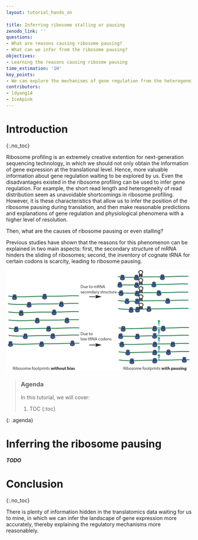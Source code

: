 ```yaml
---
layout: tutorial_hands_on

title: Inferring ribosome stalling or pausing
zenodo_link: ''
questions:
- What are reasons causing ribosome pausing?
- What can we infer from the ribosome pausing?
objectives:
- Learning the reasons causing ribosme pausing 
time_estimation: '1H'
key_points:
- We can explore the mechanisms of gene regulation from the heterogeneity of read distribution causing by ribosome pausing.
contributors:
- ldyang14
- IceApink
---
```



# Introduction
{:.no_toc}

<!-- This is a comment. -->

Ribosome profiling is an extremely creative extention for next-generation sequencing technology, in which we should not only obtain the information of gene expression at the translational level. Hence, more valuable information about gene regulation waiting to be explored by us. Even the disadvantages existed in the ribosome profiling can be used to infer gene regulation. For example, the short read length and heterogeneity of read distribution seem as unavoidable shortcomings in ribosome profiling. However, it is these characteristics that allow us to infer the position of the ribosome pausing during translation, and then make reasonable predictions and explanations of gene regulation and physiological phenomena with a higher level of resolution. 

Then, what are the causes of ribosome pausing or even stalling? 

Previous studies have shown that the reasons for this phenomenon can be explained in two main aspects: first, the secondary structure of mRNA hinders the sliding of ribosomes; second, the inventory of cognate tRNA for certain codons is scarcity, leading to ribosome pausing. 

![Elongation rate of ribosomes](../../images/ribosome-pausing/ribosome-elongation.png "Reasons to obstacle elongation of ribosomes (cited from {% cite fang2018scikit %})")



> ### Agenda
>
> In this tutorial, we will cover:
>
> 1. TOC
> {:toc}
>
{: .agenda}

# Inferring the ribosome pausing

***TODO***



# Conclusion

{:.no_toc}

There is plenty of information hidden in the translatomics data waiting for us to mine, in which we can infer the landscape of gene expression more accurately, thereby explaining the regulatory mechanisms more reasonablely. 